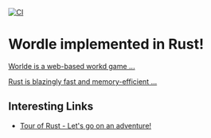 [![CI](https://github.com/edge-hands-on/rust-wordle/actions/workflows/ci.yml/badge.svg)](https://github.com/edge-hands-on/rust-wordle/actions/workflows/ci.yml)

# Wordle implemented in Rust!

[Worlde is a web-based workd game ...](https://en.wikipedia.org/wiki/Wordle)

[Rust is blazingly fast and memory-efficient ...](https://www.rust-lang.org/)

## Interesting Links

* [Tour of Rust - Let's go on an adventure!](https://tourofrust.com/)
